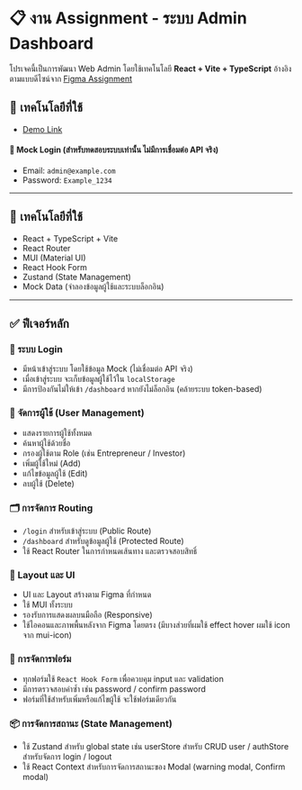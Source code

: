 # 📋 งาน Assignment - ระบบ Admin Dashboard

โปรเจคนี้เป็นการพัฒนา Web Admin โดยใช้เทคโนโลยี **React + Vite + TypeScript** อ้างอิงตามแบบดีไซน์จาก [Figma Assignment](https://www.figma.com/design/SETpKHrAQPrusMaBv3Pj9b/Assignment?node-id=1-6036&t=HbZNytQexEo8s39g-0)

## 🧰 เทคโนโลยีที่ใช้

- [Demo Link](https://assignment-frontend-witsawa.vercel.app/)

#### 🔐 Mock Login (สำหรับทดสอบระบบเท่านั้น ไม่มีการเชื่อมต่อ API จริง)
- Email: `admin@example.com`
- Password: `Example_1234`
---

## 🧰 เทคโนโลยีที่ใช้

- React  + TypeScript + Vite
- React Router
- MUI (Material UI)
- React Hook Form
- Zustand (State Management)
- Mock Data (จำลองข้อมูลผู้ใช้และระบบล็อกอิน)

---

## ✅ ฟีเจอร์หลัก

### 🔐 ระบบ Login
- มีหน้าเข้าสู่ระบบ โดยใช้ข้อมูล Mock (ไม่เชื่อมต่อ API จริง)
- เมื่อเข้าสู่ระบบ จะเก็บข้อมูลผู้ใช้ไว้ใน `localStorage` 
- มีการป้องกันไม่ให้เข้า `/dashboard` หากยังไม่ล็อกอิน (คล้ายระบบ token-based)

### 👤 จัดการผู้ใช้ (User Management)
- แสดงรายการผู้ใช้ทั้งหมด
- ค้นหาผู้ใช้ด้วยชื่อ
- กรองผู้ใช้ตาม Role (เช่น Entrepreneur / Investor)
- เพิ่มผู้ใช้ใหม่ (Add)
- แก้ไขข้อมูลผู้ใช้ (Edit)
- ลบผู้ใช้ (Delete)

### 🗂️ การจัดการ Routing
- `/login` สำหรับเข้าสู่ระบบ (Public Route)
- `/dashboard` สำหรับดูข้อมูลผู้ใช้ (Protected Route)
- ใช้ React Router ในการกำหนดเส้นทาง และตรวจสอบสิทธิ์

### 🧱 Layout และ UI
- UI และ Layout สร้างตาม Figma ที่กำหนด
- ใช้ MUI ทั้งระบบ
- รองรับการแสดงผลบนมือถือ (Responsive)
- ใช้ไอคอนและภาพพื้นหลังจาก Figma โดยตรง (มีบางส่วยที่ผมใช้ effect hover ผมใช้ icon จาก mui-icon)

### 📝 การจัดการฟอร์ม
- ทุกฟอร์มใช้ `React Hook Form` เพื่อควบคุม input และ validation
- มีการตรวจสอบค่าซ้ำ เช่น password / confirm password
- ฟอร์มที่ใช้สำหรับเพิ่มหรือแก้ไขผู้ใช้ จะใช้ฟอร์มเดียวกัน

### 📦 การจัดการสถานะ (State Management)
- ใช้ Zustand สำหรับ global state เช่น userStore สำหรับ CRUD user / authStore สำหรับจัดการ login / logout
- ใช้ React Context สำหรับการจัดการสถานะของ Modal (warning modal, Confirm modal)



